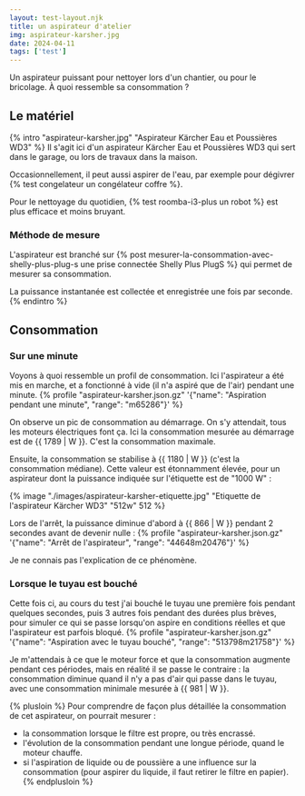 ```yaml
---
layout: test-layout.njk 
title: un aspirateur d'atelier
img: aspirateur-karsher.jpg
date: 2024-04-11
tags: ['test']
---
```


Un aspirateur puissant pour nettoyer lors d'un chantier, ou pour le bricolage. À quoi ressemble sa consommation ?
<!-- excerpt -->

## Le matériel
{% intro "aspirateur-karsher.jpg" "Aspirateur Kärcher Eau et Poussières WD3" %}
Il s'agit ici d'un aspirateur Kärcher Eau et Poussières WD3 qui sert dans le garage, ou lors de travaux dans la maison.

Occasionnellement, il peut aussi aspirer de l'eau, par exemple pour dégivrer {% test congelateur un congélateur coffre %}.

Pour le nettoyage du quotidien, {% test roomba-i3-plus un robot %} est plus efficace et moins bruyant.

### Méthode de mesure

L'aspirateur est branché sur {% post mesurer-la-consommation-avec-shelly-plus-plug-s une prise connectée Shelly Plus PlugS %} qui permet de mesurer sa consommation.

La puissance instantanée est collectée et enregistrée une fois par seconde.
{% endintro %}

## Consommation

### Sur une minute

Voyons à quoi ressemble un profil de consommation. Ici l'aspirateur a été mis en marche, et a fonctionné à vide (il n'a aspiré que de l'air) pendant une minute.
{% profile "aspirateur-karsher.json.gz" '{"name": "Aspiration pendant une minute", "range": "m65286"}' %}

On observe un pic de consommation au démarrage. On s'y attendait, tous les moteurs électriques font ça. Ici la consommation mesurée au démarrage est de {{ 1789 | W }}. C'est la consommation maximale.

Ensuite, la consommation se stabilise à {{ 1180 | W }} (c'est la consommation médiane). Cette valeur est étonnamment élevée, pour un aspirateur dont la puissance indiquée sur l'étiquette est de "1000 W" :

{% image "./images/aspirateur-karsher-etiquette.jpg" "Etiquette de l'aspirateur Kärcher WD3" "512w" 512 %}

Lors de l'arrêt, la puissance diminue d'abord à {{ 866 | W }} pendant 2 secondes avant de devenir nulle :
{% profile "aspirateur-karsher.json.gz" '{"name": "Arrêt de l\'aspirateur", "range": "44648m20476"}' %}

Je ne connais pas l'explication de ce phénomène.

### Lorsque le tuyau est bouché

Cette fois ci, au cours du test j'ai bouché le tuyau une première fois pendant quelques secondes, puis 3 autres fois pendant des durées plus brèves, pour simuler ce qui se passe lorsqu'on aspire en conditions réelles et que l'aspirateur est parfois bloqué.
{% profile "aspirateur-karsher.json.gz" '{"name": "Aspiration avec le tuyau bouché", "range": "513798m21758"}' %}

Je m'attendais à ce que le moteur force et que la consommation augmente pendant ces périodes, mais en réalité il se passe le contraire : la consommation diminue quand il n'y a pas d'air qui passe dans le tuyau, avec une consommation minimale mesurée à {{ 981 | W }}.

{% plusloin %}
Pour comprendre de façon plus détaillée la consommation de cet aspirateur, on pourrait mesurer :
- la consommation lorsque le filtre est propre, ou très encrassé.
- l'évolution de la consommation pendant une longue période, quand le moteur chauffe.
- si l'aspiration de liquide ou de poussière a une influence sur la consommation (pour aspirer du liquide, il faut retirer le filtre en papier).
{% endplusloin %}
